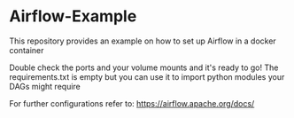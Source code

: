 # Airflow-Example
This repository provides an example on how to set up Airflow in a docker container

Double check the ports and your volume mounts and it's ready to go!
The requirements.txt is empty but you can use it to import python modules your DAGs might require

For further configurations refer to: https://airflow.apache.org/docs/
